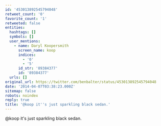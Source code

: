 ```yaml
---
id: '453013892545794048'
retweet_count: '0'
favorite_count: '1'
retweeted: false
entities:
  hashtags: []
  symbols: []
  user_mentions:
    - name: Daryl Koopersmith
      screen_name: koop
      indices:
        - '0'
        - '5'
      id_str: '89384377'
      id: '89384377'
  urls: []
original_url: https://twitter.com/benbalter/status/453013892545794048
date: '2014-04-07T03:38:23.000Z'
sitemap: false
robots: noindex
reply: true
title: '@koop it''s just sparkling black sedan.'
---
```


@koop it's just sparkling black sedan.